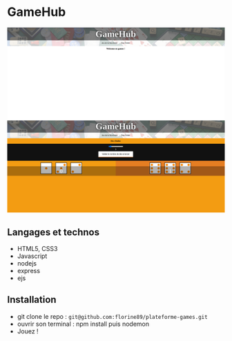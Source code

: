 # GameHub

<img src="gamehub1.png" alt="photo-gamehub" >
<img src="gamehub2.png" alt="photo-gamehub" >

## Langages et technos

- HTML5, CSS3
- Javascript
- nodejs
- express
- ejs

## Installation

- git clone le repo : `git@github.com:florine89/plateforme-games.git`
- ouvrir son terminal : npm install puis nodemon
- Jouez !
